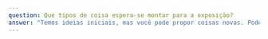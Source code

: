 ```yaml
---
question: Que tipos de coisa espera-se montar para a exposição?
answer: "Temos ideias iniciais, mas você pode propor coisas novas. Podem ser montados artefatos que: representam objetos de estudo da ciência (flores de papel para estudar polinização, vírus de papel, cérebro de papel); replicam instrumentos e equipamentos científicos (telescópio espacial); capturem fenômenos do mundo (pêndulo, relógio solar); representam como a ciência dá suporte a criações humanas (iluminação em arquitetura)."
---
```

